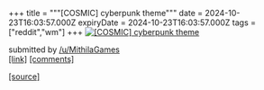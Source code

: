 +++
title = """[COSMIC] cyberpunk theme"""
date = 2024-10-23T16:03:57.000Z
expiryDate = 2024-10-23T16:03:57.000Z
tags = ["reddit","wm"]
+++
[![[COSMIC] cyberpunk theme](https://a.thumbs.redditmedia.com/Z5mxosB3tSKnMPVaKcWd72Q05Np7Xkry6CeaeVbne_0.jpg "[COSMIC] cyberpunk theme")](https://www.reddit.com/r/unixporn/comments/1gae77n/cosmic_cyberpunk_theme/)

submitted by [/u/MithilaGames](https://www.reddit.com/user/MithilaGames)  
[\[link\]](https://www.reddit.com/gallery/1gae77n) [\[comments\]](https://www.reddit.com/r/unixporn/comments/1gae77n/cosmic_cyberpunk_theme/)

[[source]](https://www.reddit.com/r/unixporn/comments/1gae77n/cosmic_cyberpunk_theme/)

